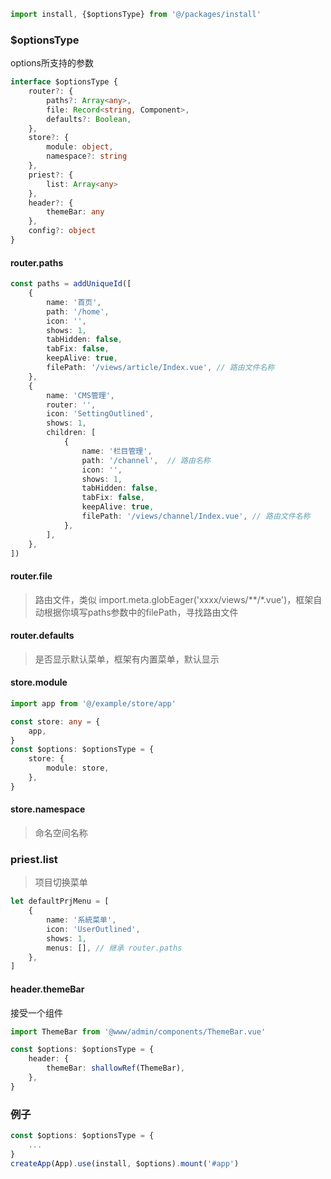 ```ts
import install, {$optionsType} from '@/packages/install'
```

### $optionsType

options所支持的参数

```ts
interface $optionsType {
    router?: {
        paths?: Array<any>,
        file: Record<string, Component>,
        defaults?: Boolean,
    },
    store?: {
        module: object,
        namespace?: string
    },
    priest?: {
        list: Array<any>
    },
    header?: {
        themeBar: any
    },
    config?: object
}
```

#### router.paths

```ts
const paths = addUniqueId([
    {
        name: '首页',
        path: '/home',
        icon: '',
        shows: 1,
        tabHidden: false,
        tabFix: false,
        keepAlive: true,
        filePath: '/views/article/Index.vue', // 路由文件名称
    },
    {
        name: 'CMS管理',
        router: '',
        icon: 'SettingOutlined',
        shows: 1,
        children: [
            {
                name: '栏目管理',
                path: '/channel',  // 路由名称
                icon: '',
                shows: 1,
                tabHidden: false,
                tabFix: false,
                keepAlive: true,
                filePath: '/views/channel/Index.vue', // 路由文件名称
            },
        ],
    },
])
```

#### router.file

> 路由文件，类似 import.meta.globEager('xxxx/views/**/*.vue')，框架自动根据你填写paths参数中的filePath，寻找路由文件

#### router.defaults

> 是否显示默认菜单，框架有内置菜单，默认显示

#### store.module

```ts
import app from '@/example/store/app'

const store: any = {
    app,
}
const $options: $optionsType = {
    store: {
        module: store,
    },
}
```

#### store.namespace

> 命名空间名称

### priest.list

> 项目切换菜单

```ts
let defaultPrjMenu = [
    {
        name: '系統菜单',
        icon: 'UserOutlined',
        shows: 1,
        menus: [], // 继承 router.paths
    },
]
```

#### header.themeBar

接受一个组件

```ts
import ThemeBar from '@www/admin/components/ThemeBar.vue'

const $options: $optionsType = {
    header: {
        themeBar: shallowRef(ThemeBar),
    },
}
```

### 例子

```ts
const $options: $optionsType = {
    ...
}
createApp(App).use(install, $options).mount('#app')
```
